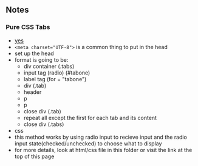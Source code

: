## Notes
### Pure CSS Tabs
- [yes](https://webdevtrick.com/pure-css-tabs-responsive/)
- `<meta charset="UTF-8">` is a common thing to put in the head
- set up the head
- format is going to be:
  - div container (.tabs)
  - input tag (radio) (#tabone)
  - label tag (for = "tabone")
  - div (.tab)
  - header
  - p
  - p
  - close div (.tab)
  - repeat all except the first for each tab and its content
  - close div (.tabs)
- css
- this method works by using radio input to recieve input and the radio input state(checked/unchecked) to choose what to display
- for more details, look at html/css file in this folder or visit the link at the top of this page